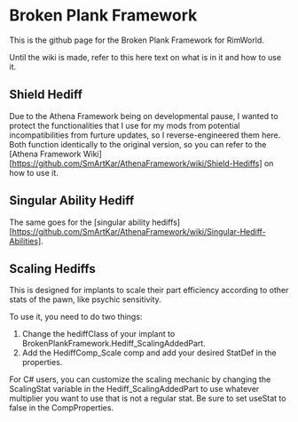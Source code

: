 # Broken Plank Framework

This is the github page for the Broken Plank Framework for RimWorld.

Until the wiki is made, refer to this here text on what is in it and how to use it.

## Shield Hediff
Due to the Athena Framework being on developmental pause, I wanted to protect the functionalities that I use for my mods from potential incompatibilities from furture updates, so I reverse-engineered them here. Both function identically to the original version, so you can refer to the [Athena Framework Wiki][https://github.com/SmArtKar/AthenaFramework/wiki/Shield-Hediffs] on how to use it.

## Singular Ability Hediff
The same goes for the [singular ability hediffs][https://github.com/SmArtKar/AthenaFramework/wiki/Singular-Hediff-Abilities].

## Scaling Hediffs
This is designed for implants to scale their part efficiency according to other stats of the pawn, like psychic sensitivity.

To use it, you need to do two things:
1. Change the hediffClass of your implant to BrokenPlankFramework.Hediff_ScalingAddedPart.
2. Add the HediffComp_Scale comp and add your desired StatDef in the properties.

For C# users, you can customize the scaling mechanic by changing the ScalingStat variable in the Hediff_ScalingAddedPart to use whatever multiplier you want to use that is not a regular stat.
Be sure to set useStat to false in the CompProperties.